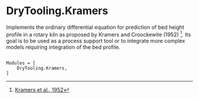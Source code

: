 # DryTooling.Kramers

Implements the ordinary differential equation for prediction of bed
height profile in a rotary kiln as proposed by Kramers and Croockewite
(1952) [^1]. Its goal is to be used as a process support tool or to
integrate more complex models requiring integration of the bed profile.

```@index
```

```@autodocs
Modules = [
    DryTooling.Kramers,
]
```

[^1]: [Kramers et al., 1952](https://doi.org/10.1016/0009-2509(52)87019-8)